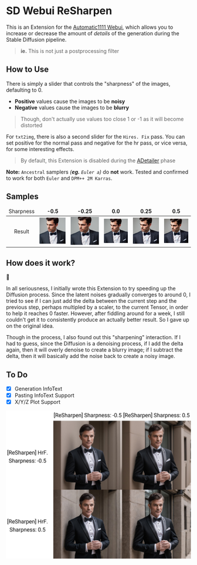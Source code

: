 ﻿# SD Webui ReSharpen
This is an Extension for the [Automatic1111 Webui](https://github.com/AUTOMATIC1111/stable-diffusion-webui), which allows you to increase or decrease the amount of *details* of the generation during the Stable Diffusion pipeline.

> **ie.** This is not just a postprocessing filter

## How to Use
There is simply a slider that controls the "sharpness" of the images, defaulting to 0.
- **Positive** values cause the images to be **noisy**
- **Negative** values cause the images to be **blurry**

> Though, don't actually use values too close 1 or -1 as it will become distorted

For `txt2img`, there is also a second slider for the `Hires. Fix` pass.
You can set positive for the normal pass and negative for the hr pass, or vice versa, for some interesting effects.

> By default, this Extension is disabled during the [ADetailer](https://github.com/Bing-su/adetailer) phase 

**Note:** `Ancestral` samplers *(**eg.** `Euler a`)* do **not** work. Tested and confirmed to work for both `Euler` and `DPM++ 2M Karras`.

## Samples

<table>
    <thead align="center">
        <tr>
            <td>Sharpness</td>
            <td><b>-0.5</b></td>
            <td><b>-0.25</b></td>
            <td><b>0.0</b></td>
            <td><b>0.25</b></td>
            <td><b>0.5</b></td>
        </tr>
    </thead>
    <tbody align="center">
        <tr>
            <td>Result</td>
            <td><img src="samples\-05.jpg" width=128></td>
            <td><img src="samples\-025.jpg" width=128></td>
            <td><img src="samples\00.jpg" width=128></td>
            <td><img src="samples\025.jpg" width=128></td>
            <td><img src="samples\05.jpg" width=128></td>
        </tr>
    </tbody>
</table>

## How does it work?
🤷

In all seriousness, I initially wrote this Extension to try speeding up the Diffusion process. 
Since the latent noises gradually converges to around 0, 
I tried to see if I can just add the delta between the current step and the previous step, perhaps multipled by a scaler,
to the current Tensor, in order to help it reaches 0 faster. 
However, after fiddling around for a week, I still couldn't get it to consistently produce an actually better result.
So I gave up on the original idea.

Though in the process, I also found out this "sharpening" interaction. If I had to guess, 
since the Diffusion is a denoising process, if I add the delta again, then it will overly denoise to create a blurry image;
if I subtract the delta, then it will basically add the noise back to create a noisy image.

## To Do
- [X] Generation InfoText
- [X] Pasting InfoText Support
- [X] X/Y/Z Plot Support

<p align="center">
<img src="samples/plot.jpg">
</p>
